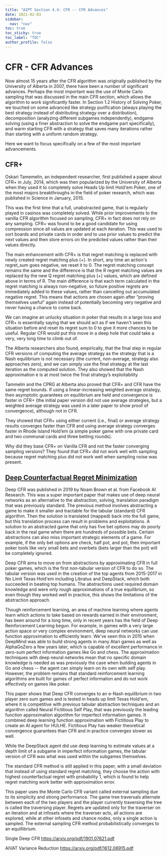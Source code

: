 ```yaml
---
title: "AIPT Section 4.4: CFR -- CFR Advances"
date: 2021-02-03
sidebar:
  nav: "nav"
toc: true
toc_sticky: true
toc_label: "TOC"
author_profile: false
---
```

# CFR - CFR Advances
Now almost 15 years after the CFR algorithm was originally published by the University of Alberta in 2007, there have been a number of significant advances. Perhaps the most important was the use of Monte Carlo sampling that was discussed in the main CFR section, which allows the algorithm to work significantly faster. In Section 1.2 History of Solving Poker, we touched on some advanced like strategy purification (always playing the best strategy instead of distributing strategy over a distribution), decomposition (analyzing different subgames independently), endgame solving (using a finer abstraction to solve the endgame part specifically), and warm starting CFR with a strategy that saves many iterations rather than starting with a uniform random strategy. 

Here we want to focus specifically on a few of the most important advancements. 

## CFR+
Oskari Tamemelin, an independent researcher, first published a paper about CFR+ in July, 2014, which was then popularized by the University of Alberta when they used it to completely solve Heads Up limit Hold'em Poker, one of the most majors breakthroughs in the field of poker research, which was published in Science in January, 2015. 

This was the first time that a full, unabstracted game, that is regularly played in casinos was completely solved. While prior improvements to the vanilla CFR algorithm focused on sampling, CFR+
in fact does not rely on any sampling. CFR+ was found to be a good candidate for
using compression since all values are updated at each iteration. This was used to sort
boards and private cards in order and to use prior values to predict the next values and
then store errors on the predicted values rather than their values directly. 

<!-- equation -->

The main enhancement with CFR+ is that regret matching is replaced with newly
created regret matching plus (+). In short, any time an action's regret_sum goes negative, we reset it to 0. The regret matching concept remains the same and the difference is that the R regret
matching values are replaced by the new Q regret matching plus (+) values, which are
defined above in terms of R. The main difference is that each term calculated in the
regret matching is always non-negative, so future positive regrets are immediately
added to these values, rather than cancelling out accumulated negative regret. This
means that actions are chosen again after “proving themselves useful” again instead of
potentially becoming very negative and never having a chance to come back.

We can imagine an unlucky situation in poker that results in a large loss and CFR+ is essentially saying that we should act as if we haven't seen this situation before and reset its regret sum to 0 to give it more chances to be useful. Regular CFR would put this move in a deep hole that could take a very, very long time to climb out of. 

The Alberta researchers also found, empirically, that the final step in regular CFR
versions of computing the average strategy as the strategy that is a Nash equilibrium
is not necessary (the current, non-average, strategy also approaches zero), and we can
simply use the final strategy at the last iteration as the computed solution. They
also showed that the Nash approximation e is at most twice the final strategy’s
exploitability

Tammelin and the CPRG at Alberta also proved that CFR+ and CFR have the same
regret bounds. If using a linear-increasing weighted average strategy, then
asymptotic guarantees on equilibrium are held and convergence is faster in CFR+ (the 
initial paper version did not use average strategies, but a weighted average strategy
was used in a later paper to show proof of convergence), although not in CFR.

They showed that CFR+ using either current (i.e., final) or average strategy results
converges faster than CFR and using average strategy converges faster in Rhode
Island Hold’em (a simple poker game with one private card and two communal cards
and three betting rounds).

Why did they base CFR+ on Vanilla CFR and not the faster converging sampling
versions? They found that CFR+ did not work well with sampling because regret
matching plus did not work well when sampling noise was present.


## [Deep Counterfactual Regret Minimization](https://arxiv.org/abs/1811.00164)
Deep CFR was published in 2019 by Noam Brown et al. from Facebook AI Research. This was a super important paper that makes use of deep neural networks as an alternative to the abstraction, solving, translation paradigm that was previously standard. The previous method involves abstracting a game to make it smaller and tractable for the tabular (standard) CFR algorithm. Then the solution is translated (mapped) back into the full game, but this translation process can result in problems and exploitations. A solution to an abstracted game that only has five bet options may do poorly back in the real game when there are hundreds of possible bets. Certain abstractions can also miss important strategic elements of a game. For example, if the only bet options are check, half pot, and pot, then important poker tools like very small bets and overbets (bets larger than the pot) will be completely ignored. 

Deep CFR aims to move on from abstractions by approximating CFR in full poker games, which is the first non-tabular version of CFR to do so. The tabular version was used in the creation of the top agents from 2015-2017 in No Limit Texas Hold'em including Libratus and DeepStack, which both succeeded in beating top humans. The abstractions used required domain knowledge and were only rough approximations of a true equilibrium, so even though they worked well in practice, this shows the limitations of the abstraction approach. 

Though reinforcement learning, an area of machine learning where agents learn which actions to take based on rewards earned in their environment, has been around for a long time, only in recent years has the field of Deep Reinforcement Learning begun. For example, in games with a very large action space or very complex environment, deep neural networks can use function approximation to efficiently learn. We've seen this in 2015 when DeepMind was able to build strong agents in many Atari games as well as AlphaGoZero a few years later, which is capable of excellent performance in zero-sum perfect information games like Go and chess. The approximation techniques with deep neural networks mean that no specific domain knowledge is needed as was previously the case when building agents in Go and chess -- the agent can simply learn on its own with self play. However, the problem remains that standard reinforcement learning algorithms are built for games of perfect information and do not work effectively on games like poker. 

This paper shows that Deep CFR converges to an e-Nash equilibrium in two player zero sum games and is tested in heads up limit Texas Hold'em, where it is competitive with previous tabular abstraction techniques and an algorithm called Neural Fictitious Self Play, that was previously the leading function approximation algorithm for imperfect information games. It combined deep learning function approximation with Fictitious Play to create an AI agent for HULHE. Fictitious Play has weaker theoretical convergence guarantees than CFR and in practice converges slower as well. 

While the DeepStack agent did use deep learning to estimate values at a depth limit of a subgame in imperfect information games, the tabular version of CFR was what was used within the subgames themselves. 

The standard CFR method is still applied in this paper, with a small deviation that instead of using standard regret matching, they choose the action with highest counterfactual regret with probability 1, which is found to help regret matching work better with approximation error. 

This paper uses the Monte Carlo CFR variant called external sampling due to its simplicity and strong performance. The game tree traversals alternate between each of the two players and the player currently traversing the tree is called the traversing player. Regrets are updated only for the traverser on an iteration and at infosets where the traverser acts, all actions are explored, while at other infosets and chance nodes, only a single action is sampled. The external sampling CFR method probabilistically converges to an equillibrium. 



Single Deep CFR 
https://arxiv.org/pdf/1901.07621.pdf



AIVAT Variance Reduction
https://arxiv.org/pdf/1612.06915.pdf 